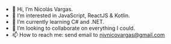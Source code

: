 - 👋 Hi, I’m Nicolás Vargas.
- 👀 I’m interested in JavaScript, ReactJS & Kotlin.
- 🌱 I’m currently learning C# and .NET.
- 💞️ I’m looking to collaborate on everything I could.
- 📫 How to reach me: send email to njvnicovargas@gmail.com

<!---
nicovargas2/nicovargas2 is a ✨ special ✨ repository because its `README.md` (this file) appears on your GitHub profile.
You can click the Preview link to take a look at your changes.
--->
